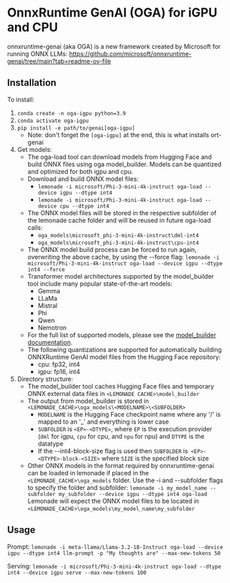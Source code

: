 # OnnxRuntime GenAI (OGA) for iGPU and CPU

onnxruntime-genai (aka OGA) is a new framework created by Microsoft for running ONNX LLMs: https://github.com/microsoft/onnxruntime-genai/tree/main?tab=readme-ov-file

## Installation

To install:

1. `conda create -n oga-igpu python=3.9`
1. `conda activate oga-igpu`
1. `pip install -e path/to/genai[oga-igpu]`
   - Note: don't forget the `[oga-igpu]` at the end, this is what installs ort-genai
1. Get models:
    - The oga-load tool can download models from Hugging Face and build ONNX files using oga model_builder.  Models can be quantized and optimized for both igpu and cpu.
    - Download and build ONNX model files:
      - `lemonade -i microsoft/Phi-3-mini-4k-instruct oga-load --device igpu --dtype int4`
      - `lemonade -i microsoft/Phi-3-mini-4k-instruct oga-load --device cpu --dtype int4`
    - The ONNX model files will be stored in the respective subfolder of the lemonade cache folder and will be reused in future oga-load calls:
      - `oga_models\microsoft_phi-3-mini-4k-instruct\dml-int4`
      - `oga_models\microsoft_phi-3-mini-4k-instruct\cpu-int4`
    - The ONNX model build process can be forced to run again, overwriting the above cache, by using the --force flag:
      `lemonade -i microsoft/Phi-3-mini-4k-instruct oga-load --device igpu --dtype int4 --force`
    - Transformer model architectures supported by the model_builder tool include many popular state-of-the-art models:
      - Gemma
      - LLaMa
      - Mistral
      - Phi
      - Qwen
      - Nemotron
    - For the full list of supported models, please see the 
        [model_builder documentation](https://github.com/microsoft/onnxruntime-genai/blob/main/src/python/py/models/README.md).
	- The following quantizations are supported for automatically building ONNXRuntime GenAI model files from the Hugging Face repository:
		- cpu: fp32, int4
		- igpu: fp16, int4
1. Directory structure:
	- The model_builder tool caches Hugging Face files and temporary ONNX external data files in `<LEMONADE CACHE>\model_builder`
	- The output from model_builder is stored in `<LEMONADE_CACHE>\oga_models\<MODELNAME>\<SUBFOLDER>`
		- `MODELNAME` is the Hugging Face checkpoint name where any '/' is mapped to an '_' and everything is lower case
		- `SUBFOLDER` is `<EP>-<DTYPE>`, where `EP` is the execution provider (`dml` for igpu, `cpu` for cpu, and `npu` for npu) and `DTYPE` is the datatype
		- If the --int4-block-size flag is used then `SUBFOLDER` is` <EP>-<DTYPE>-block-<SIZE>` where `SIZE` is the specified block size
	- Other ONNX models in the format required by onnxruntime-genai can be loaded in lemonade if placed in the `<LEMONADE_CACHE>\oga_models` folder.
	  Use the -i and --subfolder flags to specify the folder and subfolder:
		`lemonade -i my_model_name --subfolder my_subfolder --device igpu --dtype int4 oga-load`
	  Lemonade will expect the ONNX model files to be located in `<LEMONADE_CACHE>\oga_models\my_model_name\my_subfolder`
	  
## Usage

Prompt: `lemonade -i meta-llama/Llama-3.2-1B-Instruct oga-load --device igpu --dtype int4 llm-prompt -p "My thoughts are" --max-new-tokens 50`

Serving: `lemonade -i microsoft/Phi-3-mini-4k-instruct oga-load --dtype int4 --device igpu serve --max-new-tokens 100`